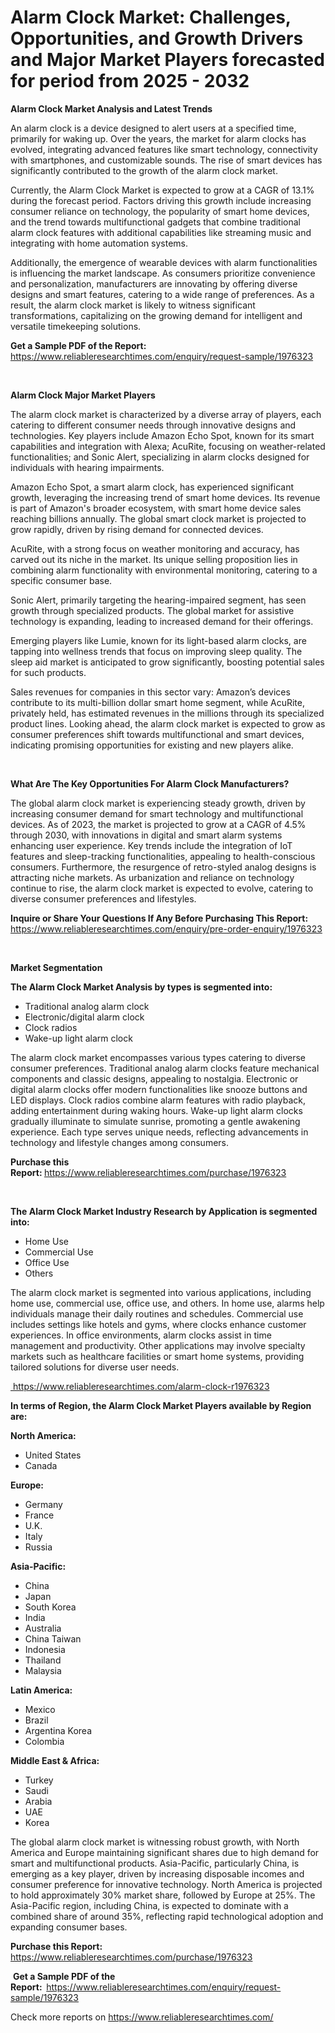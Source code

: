 <p><h1>Alarm Clock Market: Challenges, Opportunities, and Growth Drivers and Major Market Players forecasted for period from 2025 - 2032</h1></p><p><strong>Alarm Clock Market Analysis and Latest Trends</strong></p>
<p><p>An alarm clock is a device designed to alert users at a specified time, primarily for waking up. Over the years, the market for alarm clocks has evolved, integrating advanced features like smart technology, connectivity with smartphones, and customizable sounds. The rise of smart devices has significantly contributed to the growth of the alarm clock market. </p><p>Currently, the Alarm Clock Market is expected to grow at a CAGR of 13.1% during the forecast period. Factors driving this growth include increasing consumer reliance on technology, the popularity of smart home devices, and the trend towards multifunctional gadgets that combine traditional alarm clock features with additional capabilities like streaming music and integrating with home automation systems. </p><p>Additionally, the emergence of wearable devices with alarm functionalities is influencing the market landscape. As consumers prioritize convenience and personalization, manufacturers are innovating by offering diverse designs and smart features, catering to a wide range of preferences. As a result, the alarm clock market is likely to witness significant transformations, capitalizing on the growing demand for intelligent and versatile timekeeping solutions.</p></p>
<p><strong>Get a Sample PDF of the Report:&nbsp;</strong> <a href="https://www.reliableresearchtimes.com/enquiry/request-sample/1976323?utm_campaign=3386&utm_medium=2&utm_source=Github&utm_content=ia&utm_term=05042025&utm_id=alarm-clock">https://www.reliableresearchtimes.com/enquiry/request-sample/1976323</a></p>
<p>&nbsp;</p>
<p><strong>Alarm Clock Major Market Players</strong></p>
<p><p>The alarm clock market is characterized by a diverse array of players, each catering to different consumer needs through innovative designs and technologies. Key players include Amazon Echo Spot, known for its smart capabilities and integration with Alexa; AcuRite, focusing on weather-related functionalities; and Sonic Alert, specializing in alarm clocks designed for individuals with hearing impairments.</p><p>Amazon Echo Spot, a smart alarm clock, has experienced significant growth, leveraging the increasing trend of smart home devices. Its revenue is part of Amazon's broader ecosystem, with smart home device sales reaching billions annually. The global smart clock market is projected to grow rapidly, driven by rising demand for connected devices.</p><p>AcuRite, with a strong focus on weather monitoring and accuracy, has carved out its niche in the market. Its unique selling proposition lies in combining alarm functionality with environmental monitoring, catering to a specific consumer base.</p><p>Sonic Alert, primarily targeting the hearing-impaired segment, has seen growth through specialized products. The global market for assistive technology is expanding, leading to increased demand for their offerings.</p><p>Emerging players like Lumie, known for its light-based alarm clocks, are tapping into wellness trends that focus on improving sleep quality. The sleep aid market is anticipated to grow significantly, boosting potential sales for such products.</p><p>Sales revenues for companies in this sector vary: Amazon’s devices contribute to its multi-billion dollar smart home segment, while AcuRite, privately held, has estimated revenues in the millions through its specialized product lines. Looking ahead, the alarm clock market is expected to grow as consumer preferences shift towards multifunctional and smart devices, indicating promising opportunities for existing and new players alike.</p></p>
<p>&nbsp;</p>
<p><strong>What Are The Key Opportunities For Alarm Clock Manufacturers?</strong></p>
<p><p>The global alarm clock market is experiencing steady growth, driven by increasing consumer demand for smart technology and multifunctional devices. As of 2023, the market is projected to grow at a CAGR of 4.5% through 2030, with innovations in digital and smart alarm systems enhancing user experience. Key trends include the integration of IoT features and sleep-tracking functionalities, appealing to health-conscious consumers. Furthermore, the resurgence of retro-styled analog designs is attracting niche markets. As urbanization and reliance on technology continue to rise, the alarm clock market is expected to evolve, catering to diverse consumer preferences and lifestyles.</p></p>
<p><strong>Inquire or Share Your Questions If Any Before Purchasing This Report:</strong> <a href="https://www.reliableresearchtimes.com/enquiry/pre-order-enquiry/1976323?utm_campaign=3386&utm_medium=2&utm_source=Github&utm_content=ia&utm_term=05042025&utm_id=alarm-clock">https://www.reliableresearchtimes.com/enquiry/pre-order-enquiry/1976323</a></p>
<p>&nbsp;</p>
<p><strong>Market Segmentation</strong></p>
<p><strong>The Alarm Clock Market Analysis by types is segmented into:</strong></p>
<p><ul><li>Traditional analog alarm clock</li><li>Electronic/digital alarm clock</li><li>Clock radios</li><li>Wake-up light alarm clock</li></ul></p>
<p><p>The alarm clock market encompasses various types catering to diverse consumer preferences. Traditional analog alarm clocks feature mechanical components and classic designs, appealing to nostalgia. Electronic or digital alarm clocks offer modern functionalities like snooze buttons and LED displays. Clock radios combine alarm features with radio playback, adding entertainment during waking hours. Wake-up light alarm clocks gradually illuminate to simulate sunrise, promoting a gentle awakening experience. Each type serves unique needs, reflecting advancements in technology and lifestyle changes among consumers.</p></p>
<p><strong>Purchase this Report:&nbsp;</strong><a href="https://www.reliableresearchtimes.com/purchase/1976323?utm_campaign=3386&utm_medium=2&utm_source=Github&utm_content=ia&utm_term=05042025&utm_id=alarm-clock">https://www.reliableresearchtimes.com/purchase/1976323</a></p>
<p>&nbsp;</p>
<p><strong>The Alarm Clock Market Industry Research by Application is segmented into:</strong></p>
<p><ul><li>Home Use</li><li>Commercial Use</li><li>Office Use</li><li>Others</li></ul></p>
<p><p>The alarm clock market is segmented into various applications, including home use, commercial use, office use, and others. In home use, alarms help individuals manage their daily routines and schedules. Commercial use includes settings like hotels and gyms, where clocks enhance customer experiences. In office environments, alarm clocks assist in time management and productivity. Other applications may involve specialty markets such as healthcare facilities or smart home systems, providing tailored solutions for diverse user needs.</p></p>
<p><a href="https://www.reliableresearchtimes.com/alarm-clock-r1976323?utm_campaign=3386&utm_medium=2&utm_source=Github&utm_content=ia&utm_term=05042025&utm_id=alarm-clock">&nbsp;https://www.reliableresearchtimes.com/alarm-clock-r1976323</a></p>
<p><strong>In terms of Region, the Alarm Clock Market Players available by Region are:</strong></p>
<p>
    <p> <strong> North America: </strong>
        <ul>
            <li>United States</li>
            <li>Canada</li>
        </ul>
        </p> 
    <p> <strong> Europe: </strong>
        <ul>
            <li>Germany</li>
            <li>France</li>
            <li>U.K.</li>
            <li>Italy</li>
            <li>Russia</li>
        </ul>
        </p> 
    <p> <strong> Asia-Pacific: </strong>
        <ul>
            <li>China</li>
            <li>Japan</li>
            <li>South Korea</li>
            <li>India</li>
            <li>Australia</li>
            <li>China Taiwan</li>
            <li>Indonesia</li>
            <li>Thailand</li>
            <li>Malaysia</li>
        </ul>
        </p> 
    <p> <strong> Latin America: </strong>
        <ul>
            <li>Mexico</li>
            <li>Brazil</li>
            <li>Argentina Korea</li>
            <li>Colombia</li>
        </ul>
        </p> 
    <p> <strong> Middle East & Africa: </strong>
        <ul>
            <li>Turkey</li>
            <li>Saudi</li>
            <li>Arabia</li>
            <li>UAE</li>
            <li>Korea</li>
        </ul>
    </p>
    </p>
<p><p>The global alarm clock market is witnessing robust growth, with North America and Europe maintaining significant shares due to high demand for smart and multifunctional products. Asia-Pacific, particularly China, is emerging as a key player, driven by increasing disposable incomes and consumer preference for innovative technology. North America is projected to hold approximately 30% market share, followed by Europe at 25%. The Asia-Pacific region, including China, is expected to dominate with a combined share of around 35%, reflecting rapid technological adoption and expanding consumer bases.</p></p>
<p><strong>Purchase this Report: </strong><a href="https://www.reliableresearchtimes.com/purchase/1976323?utm_campaign=3386&utm_medium=2&utm_source=Github&utm_content=ia&utm_term=05042025&utm_id=alarm-clock">https://www.reliableresearchtimes.com/purchase/1976323</a></p>
<p>&nbsp;<strong>Get a Sample PDF of the Report:&nbsp;&nbsp;</strong><a href="https://www.reliableresearchtimes.com/enquiry/request-sample/1976323?utm_campaign=3386&utm_medium=2&utm_source=Github&utm_content=ia&utm_term=05042025&utm_id=alarm-clock">https://www.reliableresearchtimes.com/enquiry/request-sample/1976323</a></p>
<p><strong></strong></p>
<p>Check more reports on <a href="https://www.reliableresearchtimes.com/?utm_campaign=3386&utm_medium=2&utm_source=Github&utm_content=ia&utm_term=05042025&utm_id=alarm-clock">https://www.reliableresearchtimes.com/</a></p>